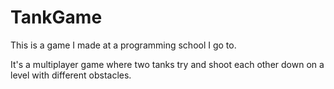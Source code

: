 # TankGame

This is a game I made at a programming school I go to.

It's a multiplayer game where two tanks try and shoot each other down on a level with different obstacles.
